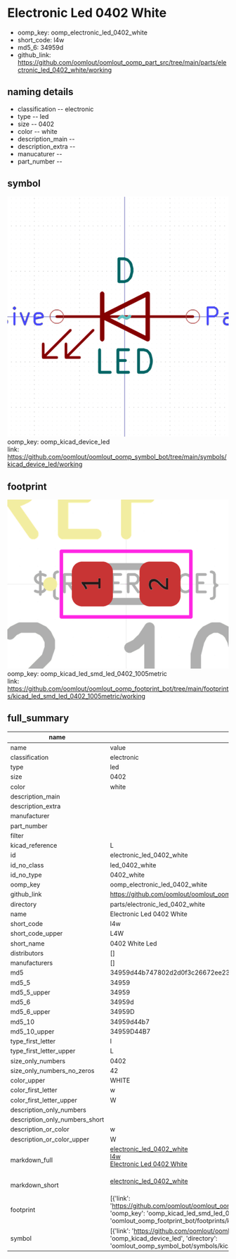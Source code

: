 # Electronic Led 0402 White

  
* oomp_key: oomp_electronic_led_0402_white 
* short_code: l4w
* md5_6: 34959d  
* github_link: https://github.com/oomlout/oomlout_oomp_part_src/tree/main/parts/electronic_led_0402_white/working  
## naming details
* classification -- electronic
* type -- led
* size -- 0402
* color -- white
* description_main -- 
* description_extra -- 
* manucaturer -- 
* part_number -- 



## symbol

![](symbol/0/working/working_600.png)  
oomp_key: oomp_kicad_device_led  
link: https://github.com/oomlout/oomlout_oomp_symbol_bot/tree/main/symbols/kicad_device_led/working  

## footprint

![](footprint/0/working/working_600.png)  
oomp_key: oomp_kicad_led_smd_led_0402_1005metric  
link: https://github.com/oomlout/oomlout_oomp_footprint_bot/tree/main/footprints/kicad_led_smd_led_0402_1005metric/working  

## full_summary
| name | value | 
| --- | --- | 
| name | value | 
| classification | electronic | 
| type | led | 
| size | 0402 | 
| color | white | 
| description_main |  | 
| description_extra |  | 
| manufacturer |  | 
| part_number |  | 
| filter |  | 
| kicad_reference | L | 
| id | electronic_led_0402_white | 
| id_no_class | led_0402_white | 
| id_no_type | 0402_white | 
| oomp_key | oomp_electronic_led_0402_white | 
| github_link | https://github.com/oomlout/oomlout_oomp_part_src/tree/main/parts/electronic_led_0402_white/working | 
| directory | parts/electronic_led_0402_white | 
| name | Electronic Led 0402 White | 
| short_code | l4w | 
| short_code_upper | L4W | 
| short_name | 0402 White Led | 
| distributors | [] | 
| manufacturers | [] | 
| md5 | 34959d44b747802d2d0f3c26672ee231 | 
| md5_5 | 34959 | 
| md5_5_upper | 34959 | 
| md5_6 | 34959d | 
| md5_6_upper | 34959D | 
| md5_10 | 34959d44b7 | 
| md5_10_upper | 34959D44B7 | 
| type_first_letter | l | 
| type_first_letter_upper | L | 
| size_only_numbers | 0402 | 
| size_only_numbers_no_zeros | 42 | 
| color_upper | WHITE | 
| color_first_letter | w | 
| color_first_letter_upper | W | 
| description_only_numbers |  | 
| description_only_numbers_short |   | 
| description_or_color | w  | 
| description_or_color_upper | W  | 
| markdown_full | [electronic_led_0402_white](https://github.com/oomlout/oomlout_oomp_part_src/tree/main/parts/electronic_led_0402_white/working)<br>[l4w](https://github.com/oomlout/oomlout_oomp_part_src/tree/main/parts/electronic_led_0402_white/working)<br>[Electronic Led 0402 White](https://github.com/oomlout/oomlout_oomp_part_src/tree/main/parts/electronic_led_0402_white/working)<br><br> | 
| markdown_short | [electronic_led_0402_white](https://github.com/oomlout/oomlout_oomp_part_src/tree/main/parts/electronic_led_0402_white/working)<br><br> | 
| footprint | [{'link': 'https://github.com/oomlout/oomlout_oomp_footprint_bot/tree/main/foootprntss/kicad_led_smd_led_0402_1005metric', 'oomp_key': 'oomp_kicad_led_smd_led_0402_1005metric', 'directory': 'oomlout_oomp_footprint_bot/footprints/kicad_led_smd_led_0402_1005metric//working/working.kicad_mod'}] | 
| symbol | [{'link': 'https://github.com/oomlout/oomlout_oomp_symbol_bot/tree/main/symbols/kicad_device_led', 'oomp_key': 'oomp_kicad_device_led', 'directory': 'oomlout_oomp_symbol_bot/symbols/kicad_device_led//working/working.kicad_sym'}] | 
